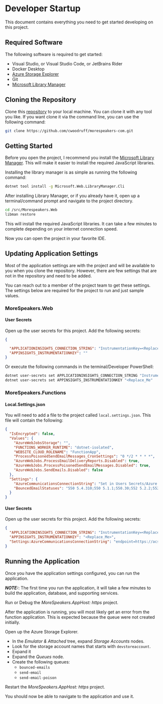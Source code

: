 # Developer Startup

This document contains everything you need to get started developing on this project.

## Required Software

The following software is required to get started:

- Visual Studio, or Visual Studio Code, or JetBrains Rider
- Docker Desktop
- [Azure Storage Explorer](https://azure.microsoft.com/en-us/products/storage/storage-explorer/)
- Git
- [Microsoft Library Manager](https://github.com/aspnet/LibraryManager)

## Cloning the Repository

Clone this [repository](https://github.com/cwoodruff/morespeakers-com) to your local machine.
You can clone it with any tool you like.  If you want clone it via the command line, you can use the following command:

```bash
git clone https://github.com/cwoodruff/morespeakers-com.git
```

## Getting Started

Before you open the project, I recommend you install the [Microsoft Library Manager](https://github.com/aspnet/LibraryManager).
This will make it easier to install the required JavaScript libraries.

Installing the library manager is as simple as running the following command:

```bash
dotnet tool install -g Microsoft.Web.LibraryManager.Cli
```

After installing Library Manager, or if you already have it, open up a terminal/command prompt and navigate to the project directory.

```bash
cd /src/Morespeakers.Web
libman restore
```

This will install the required JavaScript libraries. It can take a few minutes to complete depending on your internet connection speed.

Now you can open the project in your favorite IDE.

## Updating Application Settings

Most of the application settings are with the project and will be available to you when you clone the repository.
However, there are few settings that are not in the repository and need to be added.

You can reach out to a member of the project team to get these settings.
The settings below are required for the project to run and just sample values. 

### MoreSpeakers.Web

#### User Secrets

Open up the user secrets for this project.  Add the following secrets:

```json
{

  "APPLICATIONINSIGHTS_CONNECTION_STRING": "InstrumentationKey=<Replace_Me>;IngestionEndpoint=https://centralus-2.in.applicationinsights.azure.com/;LiveEndpoint=https://centralus.livediagnostics.monitor.azure.com/;ApplicationId=<Replace_Me>",
  "APPINSIGHTS_INSTRUMENTATIONKEY": ""
}
```

Or execute the following commands in the terminal/Developer PowerShell:
```bash
dotnet user-secrets set APPLICATIONINSIGHTS_CONNECTION_STRING "InstrumentationKey=<Replace_Me>;IngestionEndpoint=https://centralus-2.in.applicationinsights.azure.com/;LiveEndpoint=https://centralus.livediagnostics.monitor.azure.com/;ApplicationId=<Replace_Me>"
dotnet user-secrets set APPINSIGHTS_INSTRUMENTATIONKEY "<Replace_Me"
```

### MoreSpeakers.Functions

#### Local.Settings.json

You will need to add a file to the project called `local.settings.json`.
This file will contain the following:

```json
{
  "IsEncrypted": false,
  "Values": {
    "AzureWebJobsStorage": "",
    "FUNCTIONS_WORKER_RUNTIME": "dotnet-isolated",
    "WEBSITE_CLOUD_ROLENAME": "FunctionApp",
    "ProcessPoisonedSendEmailMessages_CronSettings": "0 */2 * * * *",
    "AzureWebJobs.ProcessEmailDeliveryReports.Disabled": true,
    "AzureWebJobs.ProcessPoisonedSendEmailMessages.Disabled": true,
    "AzureWebJobs.SendEmails.Disabled": false
  },
  "Settings": {
    "AzureCommunicationsConnectionString": "Set in Users Secrets/Azure App Service",
    "BouncedEmailStatuses": "550 5.4.310;550 5.1.1;550.30;552 5.2.2;552-5.2.2;554.30;"
  }
}
```

#### User Secrets

Open up the user secrets for this project.  Add the following secrets:

```json
{
  "APPLICATIONINSIGHTS_CONNECTION_STRING": "InstrumentationKey=<Replace_Me>;IngestionEndpoint=https://centralus-2.in.applicationinsights.azure.com/;LiveEndpoint=https://centralus.livediagnostics.monitor.azure.com/;ApplicationId=70b7a451-3c7a-4ef8-934b-3702cde1e366",
  "APPINSIGHTS_INSTRUMENTATIONKEY": "<Replace_Me>",
  "Settings:AzureCommunicationsConnectionString": "endpoint=https://acs-more-speakers.unitedstates.communication.azure.com/;accesskey=<Replace_Me>"
}
```

## Running the Application

Once you have the application settings configured, you can run the application.

***NOTE:***: The first time you run the application, it will take a few minutes to build the application, database, and supporting services.

Run or Debug the *MoreSpeakers.AppHost: https* project. 

After the application is running, you will most likely get an error from the function application.
This is expected because the queue were not created initially.

Open up the Azure Storage Explorer. 

* In the *Emulator & Attached* tree, expand *Storage Accounts* nodes.
* Look for the storage account names that starts with `devstoreaccount`.
* Expand it
* Expand the *Queues* node.
* Create the following queues:
  * `bounced-emails`
  * `send-email`
  * `send-email-poison`

Restart the *MoreSpeakers.AppHost: https* project.

You should now be able to navigate to the application and use it.